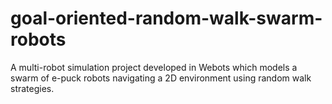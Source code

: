 # goal-oriented-random-walk-swarm-robots
A multi-robot simulation project developed in Webots which models a swarm of e-puck robots navigating a 2D environment using random walk strategies. 
